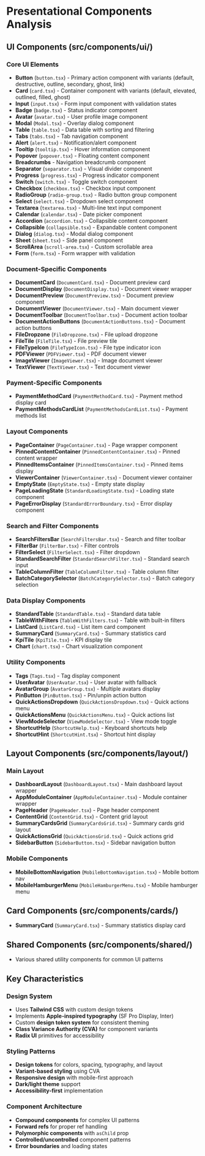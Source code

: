 # Presentational Components Analysis

## UI Components (src/components/ui/)

### Core UI Elements
- **Button** (`button.tsx`) - Primary action component with variants (default, destructive, outline, secondary, ghost, link)
- **Card** (`card.tsx`) - Container component with variants (default, elevated, outlined, filled, ghost)
- **Input** (`input.tsx`) - Form input component with validation states
- **Badge** (`badge.tsx`) - Status indicator component
- **Avatar** (`avatar.tsx`) - User profile image component
- **Modal** (`Modal.tsx`) - Overlay dialog component
- **Table** (`table.tsx`) - Data table with sorting and filtering
- **Tabs** (`tabs.tsx`) - Tab navigation component
- **Alert** (`alert.tsx`) - Notification/alert component
- **Tooltip** (`tooltip.tsx`) - Hover information component
- **Popover** (`popover.tsx`) - Floating content component
- **Breadcrumbs** - Navigation breadcrumb component
- **Separator** (`separator.tsx`) - Visual divider component
- **Progress** (`progress.tsx`) - Progress indicator component
- **Switch** (`switch.tsx`) - Toggle switch component
- **Checkbox** (`checkbox.tsx`) - Checkbox input component
- **RadioGroup** (`radio-group.tsx`) - Radio button group component
- **Select** (`select.tsx`) - Dropdown select component
- **Textarea** (`textarea.tsx`) - Multi-line text input component
- **Calendar** (`calendar.tsx`) - Date picker component
- **Accordion** (`accordion.tsx`) - Collapsible content component
- **Collapsible** (`collapsible.tsx`) - Expandable content component
- **Dialog** (`dialog.tsx`) - Modal dialog component
- **Sheet** (`sheet.tsx`) - Side panel component
- **ScrollArea** (`scroll-area.tsx`) - Custom scrollable area
- **Form** (`form.tsx`) - Form wrapper with validation

### Document-Specific Components
- **DocumentCard** (`DocumentCard.tsx`) - Document preview card
- **DocumentDisplay** (`DocumentDisplay.tsx`) - Document viewer wrapper
- **DocumentPreview** (`DocumentPreview.tsx`) - Document preview component
- **DocumentViewer** (`DocumentViewer.tsx`) - Main document viewer
- **DocumentToolbar** (`DocumentToolbar.tsx`) - Document action toolbar
- **DocumentActionButtons** (`DocumentActionButtons.tsx`) - Document action buttons
- **FileDropzone** (`FileDropzone.tsx`) - File upload dropzone
- **FileTile** (`FileTile.tsx`) - File preview tile
- **FileTypeIcon** (`FileTypeIcon.tsx`) - File type indicator icon
- **PDFViewer** (`PDFViewer.tsx`) - PDF document viewer
- **ImageViewer** (`ImageViewer.tsx`) - Image document viewer
- **TextViewer** (`TextViewer.tsx`) - Text document viewer

### Payment-Specific Components
- **PaymentMethodCard** (`PaymentMethodCard.tsx`) - Payment method display card
- **PaymentMethodsCardList** (`PaymentMethodsCardList.tsx`) - Payment methods list

### Layout Components
- **PageContainer** (`PageContainer.tsx`) - Page wrapper component
- **PinnedContentContainer** (`PinnedContentContainer.tsx`) - Pinned content wrapper
- **PinnedItemsContainer** (`PinnedItemsContainer.tsx`) - Pinned items display
- **ViewerContainer** (`ViewerContainer.tsx`) - Document viewer container
- **EmptyState** (`EmptyState.tsx`) - Empty state display
- **PageLoadingState** (`StandardLoadingState.tsx`) - Loading state component
- **PageErrorDisplay** (`StandardErrorBoundary.tsx`) - Error display component

### Search and Filter Components
- **SearchFiltersBar** (`SearchFiltersBar.tsx`) - Search and filter toolbar
- **FilterBar** (`FilterBar.tsx`) - Filter controls
- **FilterSelect** (`FilterSelect.tsx`) - Filter dropdown
- **StandardSearchFilter** (`StandardSearchFilter.tsx`) - Standard search input
- **TableColumnFilter** (`TableColumnFilter.tsx`) - Table column filter
- **BatchCategorySelector** (`BatchCategorySelector.tsx`) - Batch category selection

### Data Display Components
- **StandardTable** (`StandardTable.tsx`) - Standard data table
- **TableWithFilters** (`TableWithFilters.tsx`) - Table with built-in filters
- **ListCard** (`ListCard.tsx`) - List item card component
- **SummaryCard** (`SummaryCard.tsx`) - Summary statistics card
- **KpiTile** (`KpiTile.tsx`) - KPI display tile
- **Chart** (`chart.tsx`) - Chart visualization component

### Utility Components
- **Tags** (`Tags.tsx`) - Tag display component
- **UserAvatar** (`UserAvatar.tsx`) - User avatar with fallback
- **AvatarGroup** (`AvatarGroup.tsx`) - Multiple avatars display
- **PinButton** (`PinButton.tsx`) - Pin/unpin action button
- **QuickActionsDropdown** (`QuickActionsDropdown.tsx`) - Quick actions menu
- **QuickActionsMenu** (`QuickActionsMenu.tsx`) - Quick actions list
- **ViewModeSelector** (`ViewModeSelector.tsx`) - View mode toggle
- **ShortcutHelp** (`ShortcutHelp.tsx`) - Keyboard shortcuts help
- **ShortcutHint** (`ShortcutHint.tsx`) - Shortcut hint display

## Layout Components (src/components/layout/)

### Main Layout
- **DashboardLayout** (`DashboardLayout.tsx`) - Main dashboard layout wrapper
- **AppModuleContainer** (`AppModuleContainer.tsx`) - Module container wrapper
- **PageHeader** (`PageHeader.tsx`) - Page header component
- **ContentGrid** (`ContentGrid.tsx`) - Content grid layout
- **SummaryCardsGrid** (`SummaryCardsGrid.tsx`) - Summary cards grid layout
- **QuickActionsGrid** (`QuickActionsGrid.tsx`) - Quick actions grid
- **SidebarButton** (`SidebarButton.tsx`) - Sidebar navigation button

### Mobile Components
- **MobileBottomNavigation** (`MobileBottomNavigation.tsx`) - Mobile bottom nav
- **MobileHamburgerMenu** (`MobileHamburgerMenu.tsx`) - Mobile hamburger menu

## Card Components (src/components/cards/)

- **SummaryCard** (`SummaryCard.tsx`) - Summary statistics display card

## Shared Components (src/components/shared/)

- Various shared utility components for common UI patterns

## Key Characteristics

### Design System
- Uses **Tailwind CSS** with custom design tokens
- Implements **Apple-inspired typography** (SF Pro Display, Inter)
- Custom **design token system** for consistent theming
- **Class Variance Authority (CVA)** for component variants
- **Radix UI** primitives for accessibility

### Styling Patterns
- **Design tokens** for colors, spacing, typography, and layout
- **Variant-based styling** using CVA
- **Responsive design** with mobile-first approach
- **Dark/light theme** support
- **Accessibility-first** implementation

### Component Architecture
- **Compound components** for complex UI patterns
- **Forward refs** for proper ref handling
- **Polymorphic components** with `asChild` prop
- **Controlled/uncontrolled** component patterns
- **Error boundaries** and loading states
